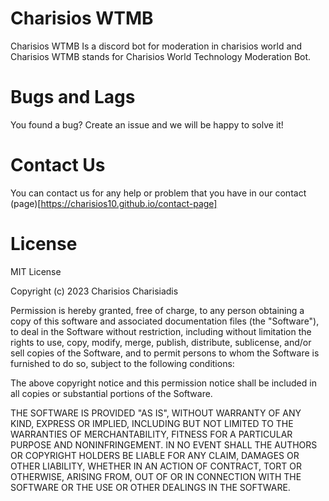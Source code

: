 # Charisios WTMB

Charisios WTMB Is a discord bot for moderation in charisios world and Charisios WTMB stands for Charisios World Technology Moderation Bot.

# Bugs and Lags

You found a bug? Create an issue and we will be happy to solve it!

# Contact Us

You can contact us for any help or problem that you have in our contact (page)[https://charisios10.github.io/contact-page]

# License

MIT License

Copyright (c) 2023 Charisios Charisiadis

Permission is hereby granted, free of charge, to any person obtaining a copy
of this software and associated documentation files (the "Software"), to deal
in the Software without restriction, including without limitation the rights
to use, copy, modify, merge, publish, distribute, sublicense, and/or sell
copies of the Software, and to permit persons to whom the Software is
furnished to do so, subject to the following conditions:

The above copyright notice and this permission notice shall be included in all
copies or substantial portions of the Software.

THE SOFTWARE IS PROVIDED "AS IS", WITHOUT WARRANTY OF ANY KIND, EXPRESS OR
IMPLIED, INCLUDING BUT NOT LIMITED TO THE WARRANTIES OF MERCHANTABILITY,
FITNESS FOR A PARTICULAR PURPOSE AND NONINFRINGEMENT. IN NO EVENT SHALL THE
AUTHORS OR COPYRIGHT HOLDERS BE LIABLE FOR ANY CLAIM, DAMAGES OR OTHER
LIABILITY, WHETHER IN AN ACTION OF CONTRACT, TORT OR OTHERWISE, ARISING FROM,
OUT OF OR IN CONNECTION WITH THE SOFTWARE OR THE USE OR OTHER DEALINGS IN THE
SOFTWARE.
